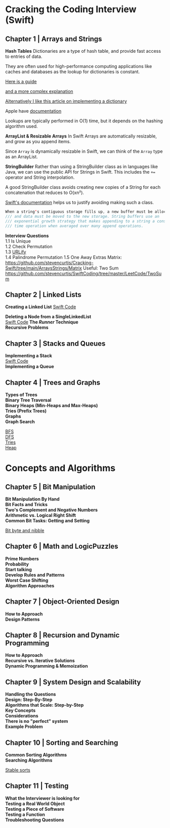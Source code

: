 # Cracking the Coding Interview (Swift)

## Chapter 1 | Arrays and Strings
**Hash Tables**
Dictionaries are a type of hash table, and provide fast access to entries of data.

They are often used for high-performance computing applications like caches and databases as the lookup for dictionaries is constant.

[Here is a guide](https://stevenpcurtis.medium.com/dictionary-in-swift-52b14d6cfa93)

[and a more complex explanation](https://stevenpcurtis.medium.com/pass-the-swift-code-review-dictionary-edition-25191edb3ff6)

[Alternatively I like this article on implementing a dictionary](https://stevenpcurtis.medium.com/implement-a-dictionary-in-swift-5e06052aa120)

Apple have [documentation](https://developer.apple.com/documentation/swift/dictionary)

Lookups are typically performed in O(1) time, but it depends on the hashing algorithm used.

**ArrayList & Resizable Arrays**
In Swift Arrays are automatically resizable, and grow as you append items.

Since `Array` is dynamically resizable in Swift, we can think of the `Array` type as an ArrayList.

**StringBuilder**
Rather than using a StringBuilder class as in languages like Java, we can use the public API for Strings in Swift. This includes the `+=` operator and String interpolation.

A good StringBuilder class avoids creating new copies of a String for each concatenation that reduces to O(xn²).

[Swift's documentation](https://github.com/apple/swift/blob/main/stdlib/public/core/String.swift) helps us to justify avoiding making such a class. 

```swift
When a string's contiguous storage fills up, a new buffer must be allocated
/// and data must be moved to the new storage. String buffers use an
/// exponential growth strategy that makes appending to a string a constant
/// time operation when averaged over many append operations.
```

**Interview Questions**<br>
1.1 Is Unique<br>
1.2 Check Permutation<br>
1.3 [URLify](https://github.com/stevencurtis/Cracking-Swift/tree/main/ArraysStrings/URLify)<br>
1.4 Palindrome Permutation
1.5 One Away
Extras
Matrix: https://github.com/stevencurtis/Cracking-Swift/tree/main/ArraysStrings/Matrix
Useful:
Two Sum https://github.com/stevencurtis/SwiftCoding/tree/master/LeetCode/TwoSum

## Chapter 2 | Linked Lists
**Creating a Linked List**
[Swift Code](https://stevenpcurtis.medium.com/linked-lists-and-ll-algorithms-in-swift-8f8788834fce)

**Deleting a Node from a SingleLinkedList**<br>
[Swift Code](https://stevenpcurtis.medium.com/linked-lists-and-ll-algorithms-in-swift-8f8788834fce)
**The *Runner* Technique**<br>
**Recursive Problems**<br>

## Chapter 3 | Stacks and Queues
**Implementing a Stack**<br>
[Swift Code](https://betterprogramming.pub/generics-in-swift-aa111f1c549)<br>
**Implementing a Queue**<br>

## Chapter 4 | Trees and Graphs
**Types of Trees**<br>
**Binary Tree Traversal**<br>
**Binary Heaps (Min-Heaps and Max-Heaps)**<br>
**Tries (Prefix Trees)**<br>
**Graphs**<br>
**Graph Search**<br>

[BFS](https://betterprogramming.pub/swift-using-bfs-for-leetcode-problems-82696faf58d8)<br>
[DFS](https://github.com/stevencurtis/SwiftCoding/tree/master/LeetCode/SwiftUsingDFSforLeetCodeProblems)<br>
[Tries](https://github.com/stevencurtis/SwiftCoding/tree/master/Theory/Trie)<br>
[Heap](https://medium.com/swift-coding/heaps-in-swift-4bf1091dcdd9)<br>

# Concepts and Algorithms
## Chapter 5 | Bit Manipulation
**Bit Manipulation By Hand**<br>
**Bit Facts and Tricks**<br>
**Two's Complement and Negative Numbers**<br>
**Arithmetic vs. Logical Right Shift**<br>
**Common Bit Tasks: Getting and Setting**<br>

[Bit byte and nibble](https://medium.com/swlh/swift-bit-byte-and-nibble-6d34fbf2ee78)

## Chapter 6 | Math and LogicPuzzles
**Prime Numbers**<br>
**Probability**<br>
**Start talking**<br>
**Develop Rules and Patterns**<br>
**Worst Case Shifting**<br>
**Algorithm Approaches**<br>

## Chapter 7 | Object-Oriented Design
**How to Approach**<br>
**Design Patterns**<br>

## Chapter 8 | Recursion and Dynamic Programming
**How to Approach**<br>
**Recursive vs. Iterative Solutions**<br>
**Dynamic Programming & Memoization**<br>

## Chapter 9 | System Design and Scalability
**Handling the Questions**<br>
**Design: Step-By-Step**<br>
**Algorithms that Scale: Step-by-Step**<br>
**Key Concepts**<br>
**Considerations**<br>
**There is no "perfect" system**<br>
**Example Problem**<br>

## Chapter 10 | Sorting and Searching
**Common Sorting Algorithms**<br>
**Searching Algorithms**<br>

[Stable sorts](https://stevenpcurtis.medium.com/stable-sorts-75296ec1ce92)

## Chapter 11 | Testing
**What the Interviewer is looking for**<br>
**Testing a Real World Object**<br>
**Testing a Piece of Software**<br>
**Testing a Function**<br>
**Troubleshooting Questions**<br>
